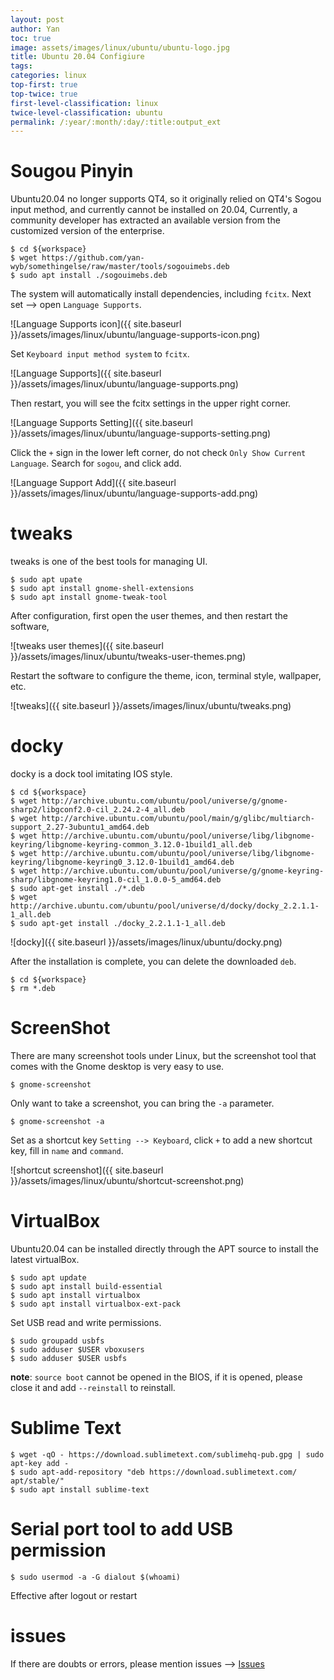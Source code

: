 ```yaml
---
layout: post
author: Yan 
toc: true
image: assets/images/linux/ubuntu/ubuntu-logo.jpg
title: Ubuntu 20.04 Configiure
tags:
categories: linux
top-first: true
top-twice: true
first-level-classification: linux
twice-level-classification: ubuntu
permalink: /:year/:month/:day/:title:output_ext
---
```


# Sougou Pinyin
Ubuntu20.04 no longer supports QT4, so it originally relied on QT4's Sogou input method, and currently cannot be installed on 20.04,
Currently, a community developer has extracted an available version from the customized version of the enterprise.

```shell
$ cd ${workspace}
$ wget https://github.com/yan-wyb/somethingelse/raw/master/tools/sogouimebs.deb
$ sudo apt install ./sogouimebs.deb

```

The system will automatically install dependencies, including `fcitx`. Next set --> open `Language Supports`.

![Language Supports icon]({{ site.baseurl }}/assets/images/linux/ubuntu/language-supports-icon.png)

Set `Keyboard input method system` to `fcitx`.

![Language Supports]({{ site.baseurl }}/assets/images/linux/ubuntu/language-supports.png)

Then restart, you will see the fcitx settings in the upper right corner.

![Language Supports Setting]({{ site.baseurl }}/assets/images/linux/ubuntu/language-supports-setting.png)

Click the `+` sign in the lower left corner, do not check `Only Show Current Language`. Search for `sogou`, and click add.

![Language Support Add]({{ site.baseurl }}/assets/images/linux/ubuntu/language-supports-add.png)

# tweaks

tweaks is one of the best tools for managing UI.

```shell
$ sudo apt upate
$ sudo apt install gnome-shell-extensions
$ sudo apt install gnome-tweak-tool 
```

After configuration, first open the user themes, and then restart the software,

![tweaks user themes]({{ site.baseurl }}/assets/images/linux/ubuntu/tweaks-user-themes.png)

Restart the software to configure the theme, icon, terminal style, wallpaper, etc.

![tweaks]({{ site.baseurl }}/assets/images/linux/ubuntu/tweaks.png)

# docky

docky is a dock tool imitating IOS style.

```shell
$ cd ${workspace}
$ wget http://archive.ubuntu.com/ubuntu/pool/universe/g/gnome-sharp2/libgconf2.0-cil_2.24.2-4_all.deb
$ wget http://archive.ubuntu.com/ubuntu/pool/main/g/glibc/multiarch-support_2.27-3ubuntu1_amd64.deb
$ wget http://archive.ubuntu.com/ubuntu/pool/universe/libg/libgnome-keyring/libgnome-keyring-common_3.12.0-1build1_all.deb
$ wget http://archive.ubuntu.com/ubuntu/pool/universe/libg/libgnome-keyring/libgnome-keyring0_3.12.0-1build1_amd64.deb
$ wget http://archive.ubuntu.com/ubuntu/pool/universe/g/gnome-keyring-sharp/libgnome-keyring1.0-cil_1.0.0-5_amd64.deb
$ sudo apt-get install ./*.deb
$ wget http://archive.ubuntu.com/ubuntu/pool/universe/d/docky/docky_2.2.1.1-1_all.deb
$ sudo apt-get install ./docky_2.2.1.1-1_all.deb
```

![docky]({{ site.baseurl }}/assets/images/linux/ubuntu/docky.png)

After the installation is complete, you can delete the downloaded `deb`.

```shell
$ cd ${workspace}
$ rm *.deb
```

# ScreenShot

There are many screenshot tools under Linux, but the screenshot tool that comes with the Gnome desktop is very easy to use.

```shell
$ gnome-screenshot
```

Only want to take a screenshot, you can bring the `-a` parameter.

```shell
$ gnome-screenshot -a
```

Set as a shortcut key `Setting --> Keyboard`, click `+` to add a new shortcut key, fill in `name` and `command`.

![shortcut screenshot]({{ site.baseurl }}/assets/images/linux/ubuntu/shortcut-screenshot.png)


# VirtualBox

Ubuntu20.04 can be installed directly through the APT source to install the latest virtualBox.

```shell
$ sudo apt update
$ sudo apt install build-essential
$ sudo apt install virtualbox
$ sudo apt install virtualbox-ext-pack
```

Set USB read and write permissions.

```shell
$ sudo groupadd usbfs
$ sudo adduser $USER vboxusers
$ sudo adduser $USER usbfs
```

**note**: `source boot` cannot be opened in the BIOS, if it is opened, please close it and add `--reinstall` to reinstall.

# Sublime Text

```shell
$ wget -qO - https://download.sublimetext.com/sublimehq-pub.gpg | sudo apt-key add -
$ sudo apt-add-repository "deb https://download.sublimetext.com/ apt/stable/"
$ sudo apt install sublime-text
```

# Serial port tool to add USB permission

```shell
$ sudo usermod -a -G dialout $(whoami)
```

Effective after logout or restart

# issues

If there are doubts or errors, please mention issues --> [Issues](https://github.com/yan-wyb/issues/issues)
